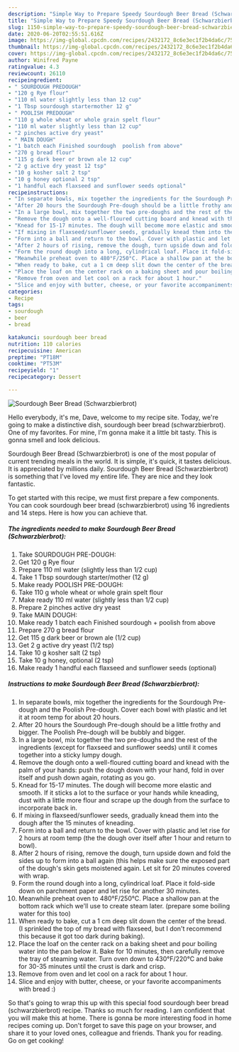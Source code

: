 ```yaml
---
description: "Simple Way to Prepare Speedy Sourdough Beer Bread (Schwarzbierbrot)"
title: "Simple Way to Prepare Speedy Sourdough Beer Bread (Schwarzbierbrot)"
slug: 1150-simple-way-to-prepare-speedy-sourdough-beer-bread-schwarzbierbrot
date: 2020-06-20T02:55:51.616Z
image: https://img-global.cpcdn.com/recipes/2432172_8c6e3ec1f2b4da6c/751x532cq70/sourdough-beer-bread-schwarzbierbrot-recipe-main-photo.jpg
thumbnail: https://img-global.cpcdn.com/recipes/2432172_8c6e3ec1f2b4da6c/751x532cq70/sourdough-beer-bread-schwarzbierbrot-recipe-main-photo.jpg
cover: https://img-global.cpcdn.com/recipes/2432172_8c6e3ec1f2b4da6c/751x532cq70/sourdough-beer-bread-schwarzbierbrot-recipe-main-photo.jpg
author: Winifred Payne
ratingvalue: 4.3
reviewcount: 26110
recipeingredient:
- " SOURDOUGH PREDOUGH"
- "120 g Rye flour"
- "110 ml water slightly less than 12 cup"
- "1 Tbsp sourdough startermother 12 g"
- " POOLISH PREDOUGH"
- "110 g whole wheat or whole grain spelt flour"
- "110 ml water slightly less than 12 cup"
- "2 pinches active dry yeast"
- " MAIN DOUGH"
- "1 batch each Finished sourdough  poolish from above"
- "270 g bread flour"
- "115 g dark beer or brown ale 12 cup"
- "2 g active dry yeast 12 tsp"
- "10 g kosher salt 2 tsp"
- "10 g honey optional 2 tsp"
- "1 handful each flaxseed and sunflower seeds optional"
recipeinstructions:
- "In separate bowls, mix together the ingredients for the Sourdough Pre-dough and the Poolish Pre-dough. Cover each bowl with plastic and let it at room temp for about 20 hours."
- "After 20 hours the Sourdough Pre-dough should be a little frothy and bigger. The Poolish Pre-dough will be bubbly and bigger."
- "In a large bowl, mix together the two pre-doughs and the rest of the ingredients (except for flaxseed and sunflower seeds) until it comes together into a sticky lumpy dough."
- "Remove the dough onto a well-floured cutting board and knead with the palm of your hands: push the dough down with your hand, fold in over itself and push down again, rotating as you go."
- "Knead for 15-17 minutes. The dough will become more elastic and smooth. If it sticks a lot to the surface or your hands while kneading, dust with a little more flour and scrape up the dough from the surface to incorporate back in."
- "If mixing in flaxseed/sunflower seeds, gradually knead them into the dough after the 15 minutes of kneading."
- "Form into a ball and return to the bowl. Cover with plastic and let rise for 2 hours at room temp (the the dough over itself after 1 hour and return to bowl)."
- "After 2 hours of rising, remove the dough, turn upside down and fold the sides up to form into a ball again (this helps make sure the exposed part of the dough&#39;s skin gets moistened again. Let sit for 20 minutes covered with wrap."
- "Form the round dough into a long, cylindrical loaf. Place it fold-side down on parchment paper and let rise for another 30 minutes."
- "Meanwhile preheat oven to 480°F/250°C. Place a shallow pan at the bottom rack which we&#39;ll use to create steam later. (prepare some boiling water for this too)"
- "When ready to bake, cut a 1 cm deep slit down the center of the bread. (I sprinkled the top of my bread with flaxseed, but I don&#39;t recommend this because it got too dark during baking)."
- "Place the loaf on the center rack on a baking sheet and pour boiling water into the pan below it. Bake for 10 minutes, then carefully remove the tray of steaming water. Turn oven down to 430°F/220°C and bake for 30-35 minutes until the crust is dark and crisp."
- "Remove from oven and let cool on a rack for about 1 hour."
- "Slice and enjoy with butter, cheese, or your favorite accompaniments with bread :)"
categories:
- Recipe
tags:
- sourdough
- beer
- bread

katakunci: sourdough beer bread 
nutrition: 110 calories
recipecuisine: American
preptime: "PT18M"
cooktime: "PT53M"
recipeyield: "1"
recipecategory: Dessert

---
```



![Sourdough Beer Bread (Schwarzbierbrot)](https://img-global.cpcdn.com/recipes/2432172_8c6e3ec1f2b4da6c/751x532cq70/sourdough-beer-bread-schwarzbierbrot-recipe-main-photo.jpg)

Hello everybody, it's me, Dave, welcome to my recipe site. Today, we're going to make a distinctive dish, sourdough beer bread (schwarzbierbrot). One of my favorites. For mine, I'm gonna make it a little bit tasty. This is gonna smell and look delicious.

Sourdough Beer Bread (Schwarzbierbrot) is one of the most popular of current trending meals in the world. It is simple, it's quick, it tastes delicious. It is appreciated by millions daily. Sourdough Beer Bread (Schwarzbierbrot) is something that I've loved my entire life. They are nice and they look fantastic.




To get started with this recipe, we must first prepare a few components. You can cook sourdough beer bread (schwarzbierbrot) using 16 ingredients and 14 steps. Here is how you can achieve that.

<!--inarticleads1-->

##### The ingredients needed to make Sourdough Beer Bread (Schwarzbierbrot):

1. Take  SOURDOUGH PRE-DOUGH:
1. Get 120 g Rye flour
1. Prepare 110 ml water (slightly less than 1/2 cup)
1. Take 1 Tbsp sourdough starter/mother (12 g)
1. Make ready  POOLISH PRE-DOUGH:
1. Take 110 g whole wheat or whole grain spelt flour
1. Make ready 110 ml water (slightly less than 1/2 cup)
1. Prepare 2 pinches active dry yeast
1. Take  MAIN DOUGH:
1. Make ready 1 batch each Finished sourdough + poolish from above
1. Prepare 270 g bread flour
1. Get 115 g dark beer or brown ale (1/2 cup)
1. Get 2 g active dry yeast (1/2 tsp)
1. Take 10 g kosher salt (2 tsp)
1. Take 10 g honey, optional (2 tsp)
1. Make ready 1 handful each flaxseed and sunflower seeds (optional)




<!--inarticleads2-->

##### Instructions to make Sourdough Beer Bread (Schwarzbierbrot):

1. In separate bowls, mix together the ingredients for the Sourdough Pre-dough and the Poolish Pre-dough. Cover each bowl with plastic and let it at room temp for about 20 hours.
1. After 20 hours the Sourdough Pre-dough should be a little frothy and bigger. The Poolish Pre-dough will be bubbly and bigger.
1. In a large bowl, mix together the two pre-doughs and the rest of the ingredients (except for flaxseed and sunflower seeds) until it comes together into a sticky lumpy dough.
1. Remove the dough onto a well-floured cutting board and knead with the palm of your hands: push the dough down with your hand, fold in over itself and push down again, rotating as you go.
1. Knead for 15-17 minutes. The dough will become more elastic and smooth. If it sticks a lot to the surface or your hands while kneading, dust with a little more flour and scrape up the dough from the surface to incorporate back in.
1. If mixing in flaxseed/sunflower seeds, gradually knead them into the dough after the 15 minutes of kneading.
1. Form into a ball and return to the bowl. Cover with plastic and let rise for 2 hours at room temp (the the dough over itself after 1 hour and return to bowl).
1. After 2 hours of rising, remove the dough, turn upside down and fold the sides up to form into a ball again (this helps make sure the exposed part of the dough&#39;s skin gets moistened again. Let sit for 20 minutes covered with wrap.
1. Form the round dough into a long, cylindrical loaf. Place it fold-side down on parchment paper and let rise for another 30 minutes.
1. Meanwhile preheat oven to 480°F/250°C. Place a shallow pan at the bottom rack which we&#39;ll use to create steam later. (prepare some boiling water for this too)
1. When ready to bake, cut a 1 cm deep slit down the center of the bread. (I sprinkled the top of my bread with flaxseed, but I don&#39;t recommend this because it got too dark during baking).
1. Place the loaf on the center rack on a baking sheet and pour boiling water into the pan below it. Bake for 10 minutes, then carefully remove the tray of steaming water. Turn oven down to 430°F/220°C and bake for 30-35 minutes until the crust is dark and crisp.
1. Remove from oven and let cool on a rack for about 1 hour.
1. Slice and enjoy with butter, cheese, or your favorite accompaniments with bread :)




So that's going to wrap this up with this special food sourdough beer bread (schwarzbierbrot) recipe. Thanks so much for reading. I am confident that you will make this at home. There is gonna be more interesting food in home recipes coming up. Don't forget to save this page on your browser, and share it to your loved ones, colleague and friends. Thank you for reading. Go on get cooking!
